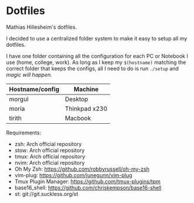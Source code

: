 # Dotfiles

Mathias Hillesheim's dotfiles.

I decided to use a centralized folder system to make it easy to setup all my dotfiles.

I have one folder containing all the configuration for each PC or Notebook I use (home, college, work). As long as I keep my `$(hostname)` matching the correct folder that keeps the configs, all I need to do is run `./setup` and *magic will happen*.

| Hostname/config | Machine       |
|-----------------|---------------|
| morgul          | Desktop       |
| moria           | Thinkpad x230 |
| tirith          | Macbook       |

Requirements:

* zsh: Arch official repository
* stow: Arch official repository
* tmux: Arch official repository
* nvim: Arch official repository
* Oh My Zsh: https://github.com/robbyrussell/oh-my-zsh
* vim-plug: https://github.com/junegunn/vim-plug
* Tmux Plugin Manager: https://github.com/tmux-plugins/tpm
* base16_shell: https://github.com/chriskempson/base16-shell
* st: git://git.suckless.org/st
